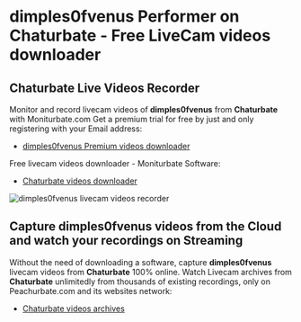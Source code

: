 # dimples0fvenus Performer on Chaturbate - Free LiveCam videos downloader

## Chaturbate Live Videos Recorder

Monitor and record livecam videos of **dimples0fvenus** from **Chaturbate** with Moniturbate.com
Get a premium trial for free by just and only registering with your Email address:
* [dimples0fvenus Premium videos downloader](https://moniturbate.com/request-demo-licence-key.html)

Free livecam videos downloader - Moniturbate Software:
* [Chaturbate videos downloader](https://moniturbate.com/moniturbate-download-software.html)

![dimples0fvenus livecam videos recorder](https://peachurnet.com/templates/moniturbate-software.png)


## Capture dimples0fvenus videos from the Cloud and watch your recordings on Streaming

Without the need of downloading a software, capture **dimples0fvenus** livecam videos from **Chaturbate** 100% online.
Watch Livecam archives from **Chaturbate** unlimitedly from thousands of existing recordings, only on Peachurbate.com and its websites network:
* [Chaturbate videos archives](https://peachurnet.com/)